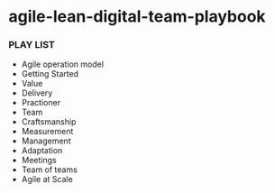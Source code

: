 # agile-lean-digital-team-playbook

### PLAY LIST

* Agile operation model
* Getting Started
* Value
* Delivery
* Practioner
* Team
* Craftsmanship
* Measurement 
* Management
* Adaptation
* Meetings
* Team of teams
* Agile at Scale
